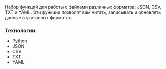 Набор функций для работы с файлами различных форматов: JSON, CSV, TXT и YAML. Эти функции позволят вам читать, записывать и обновлять данные в указанных форматах.

### Технологии:
- Python
- JSON
- CSV
- TXT
- YAML
